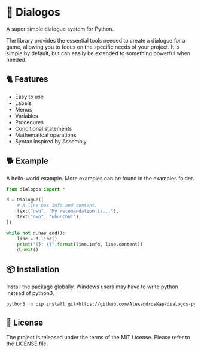 # 📝 Dialogos

A super simple dialogue system for Python.

The library provides the essential tools needed to create a dialogue for a game, allowing you to focus on the specific needs of your project.
It is simple by default, but can easily be extended to something powerful when needed.

## 🐈 Features

- Easy to use
- Labels
- Menus
- Variables
- Procedures
- Conditional statements
- Mathematical operations
- Syntax inspired by Assembly

## 🐕 Example

A hello-world example.
More examples can be found in the examples folder.

```python
from dialogos import *

d = Dialogue([
    # A line has info and content.
    text("uwu", "My recomendation is..."),
    text("owo", "ubunchu!"),
])

while not d.has_end():
    line = d.line()
    print("{}: {}".format(line.info, line.content))
    d.next()
```

## 📦 Installation

Install the package globally.
Windows users may have to write python instead of python3.

```sh
python3 -m pip install git+https://github.com/AlexandrosKap/dialogos-python.git
```

## 📜 License

The project is released under the terms of the MIT License.
Please refer to the LICENSE file.
